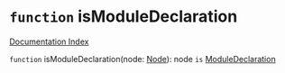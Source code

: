 # `function` isModuleDeclaration

[Documentation Index](../README.md)

`function` isModuleDeclaration(node: [Node](../interface.Node/README.md)): node `is` [ModuleDeclaration](../interface.ModuleDeclaration/README.md)

